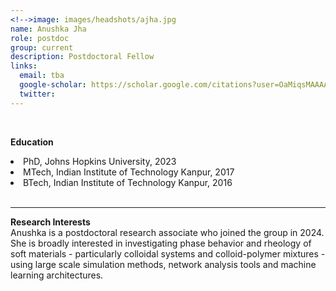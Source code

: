 ```yaml
---
<!-->image: images/headshots/ajha.jpg
name: Anushka Jha
role: postdoc
group: current
description: Postdoctoral Fellow
links:
  email: tba
  google-scholar: https://scholar.google.com/citations?user=OaMiqsMAAAAJ&hl=en
  twitter: 
---
```

<br>

**Education**
    		<li>PhD, Johns Hopkins University, 2023</li>
		<li>MTech, Indian Institute of Technology Kanpur, 2017</li>
		<li>BTech, Indian Institute of Technology Kanpur, 2016</li>
<br>
<hr>

**Research Interests**
<br>
Anushka is a postdoctoral research associate who joined the group in 2024. She is broadly interested in investigating phase behavior and rheology of soft materials - particularly colloidal systems and colloid-polymer mixtures - using large scale simulation methods, network analysis tools and machine learning architectures.     
<br>
